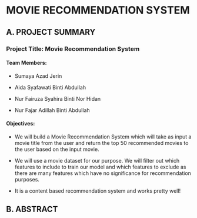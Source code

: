
# MOVIE RECOMMENDATION SYSTEM

## **A. PROJECT SUMMARY**

### **Project Title:** Movie Recommendation System

#### **Team Members:**

- Sumaya Azad Jerin

- Aida Syafawati Binti Abdullah

- Nur Fairuza Syahira Binti Nor Hidan

- Nur Fajar Adillah Binti Abdullah





#### **Objectives:**

- We will build a Movie Recommendation System which will take as input a movie title from the user and return the top 50 recommended movies to the user based on the input movie.

- We will use a movie dataset for our purpose. We will filter out which features to include to train our model and which features to exclude as there are many features which have no significance for recommendation purposes.

- It is a content based recommendation system and works pretty well!

## **B. ABSTRACT**



